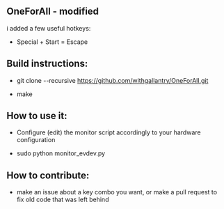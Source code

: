 ## OneForAll - modified
i added a few useful hotkeys:
* Special + Start = Escape

## Build instructions:

* git clone --recursive https://github.com/withgallantry/OneForAll.git

* make

## How to use it:

* Configure (edit) the monitor script accordingly to your hardware configuration

* sudo python monitor_evdev.py

## How to contribute:

* make an issue about a key combo you want, or make a pull request to fix old code that was left behind

